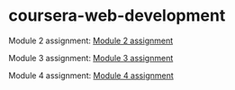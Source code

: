 # coursera-web-development

Module 2 assignment:
[Module 2 assignment](https://banaanihillo.github.io/coursera-web-development/module2-assignment/ "Module 2 assignment")

Module 3 assignment:
[Module 3 assignment](https://banaanihillo.github.io/coursera-web-development/module3-assignment/ "Module 3 assignment")

Module 4 assignment:
[Module 4 assignment](https://banaanihillo.github.io/coursera-web-development/module4-assignment/ "Module 4 assignment")
